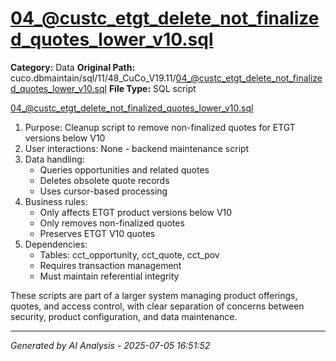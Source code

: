 # 04_@custc_etgt_delete_not_finalized_quotes_lower_v10.sql

**Category:** Data
**Original Path:** cuco.dbmaintain/sql/11/48_CuCo_V19.11/04_@custc_etgt_delete_not_finalized_quotes_lower_v10.sql
**File Type:** SQL script

04_@custc_etgt_delete_not_finalized_quotes_lower_v10.sql
1. Purpose: Cleanup script to remove non-finalized quotes for ETGT versions below V10
2. User interactions: None - backend maintenance script
3. Data handling:
   - Queries opportunities and related quotes
   - Deletes obsolete quote records
   - Uses cursor-based processing
4. Business rules:
   - Only affects ETGT product versions below V10
   - Only removes non-finalized quotes
   - Preserves ETGT V10 quotes
5. Dependencies:
   - Tables: cct_opportunity, cct_quote, cct_pov
   - Requires transaction management
   - Must maintain referential integrity

These scripts are part of a larger system managing product offerings, quotes, and access control, with clear separation of concerns between security, product configuration, and data maintenance.

---
*Generated by AI Analysis - 2025-07-05 16:51:52*
